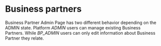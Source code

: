 # Business partners

Business Partner Admin Page has two different behavior depending on the ADMIN state.
Platform _ADMIN_ users can manage existing Business Partners.
While _BP_ADMIN_ users can only edit information about Business Partner they relate.
